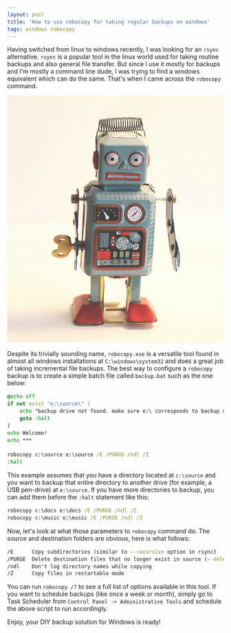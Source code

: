 ```yaml
---
layout: post
title: 'How to use robocopy for taking regular backups on windows'
tags: windows robocopy
---
```


Having switched from linux to windows recently, I was looking for an `rsync` alternative. `rsync` is a popular tool in the linux world used for taking routine backups and also general file transfer. But since I use it mostly for backups and I'm mostly a command line dude, I was trying to find a windows equivalent which can do the same. That's when I came across the `robocopy` command.

![robot](/uploads/robot.jpg)

Despite its trivially sounding name, `robocopy.exe` is a versatile tool found in almost all windows installations at `C:\windows\system32` and does a great job of taking incremental file backups. The best way to configure a `robocopy` backup is to create a simple batch file called `backup.bat` such as the one below:

```bat
@echo off
if not exist "e:\source\" (
	echo "backup drive not found. make sure e:\ corresponds to backup usb drive"
	goto :halt
)
echo Welcome!
echo ***

robocopy c:\source e:\source /E /PURGE /ndl /Z
:halt
```

This example assumes that you have a directory located at `c:\source` and you want to backup that entire directory to another drive (for example, a USB pen-drive) at `e:\source`. If you have more directories to backup, you can add them before the `:halt` statement like this:

```bat
robocopy c:\docs e:\docs /E /PURGE /ndl /Z
robocopy c:\music e:\music /E /PURGE /ndl /Z
```

Now, let's look at what those parameters to `robocopy` command do. The source and destination folders are obvious, here is what follows:

```bat
/E		Copy subdirectories (similar to --recursive option in rsync)
/PURGE	Delete destination files that no longer exist in source (--delete rsync option)
/ndl	Don't log directory names while copying
/Z		Copy files in restartable mode
```

You can run `robocopy /?` to see a full list of options available in this tool. If you want to schedule backups (like once a week or month), simply go to Task Scheduler from `Control Panel -> Administrative Tools` and schedule the above script to run accordingly.

Enjoy, your DIY backup solution for Windows is ready!